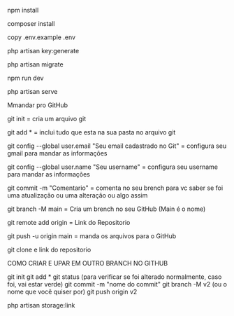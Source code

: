 npm install

composer install

copy .env.example .env

php artisan key:generate

php artisan migrate

npm run dev

php artisan serve


Mmandar pro GitHub

git init = cria um arquivo git

git add * = inclui tudo que esta na sua pasta no arquivo git

git config --global user.email "Seu email cadastrado no Git" = configura seu gmail para mandar as informações

git config --global user.name "Seu username" = configura seu username para mandar as informações

git commit -m "Comentario" = comenta no seu brench para vc saber se foi uma atualização ou uma alteração ou algo assim

git branch -M main = Cria um brench no seu GitHub (Main é o nome)

git remote add origin = Link do Repositorio

git push -u origin main = manda os arquivos para o GitHub

git clone e link do repositorio


COMO CRIAR E UPAR EM OUTRO BRANCH NO GITHUB

git init
git add *
git status (para verificar se foi alterado normalmente, caso foi, vai estar verde)
git commit -m "nome do commit"
git branch -M v2 (ou o nome que você quiser por)
git push origin v2




php artisan storage:link